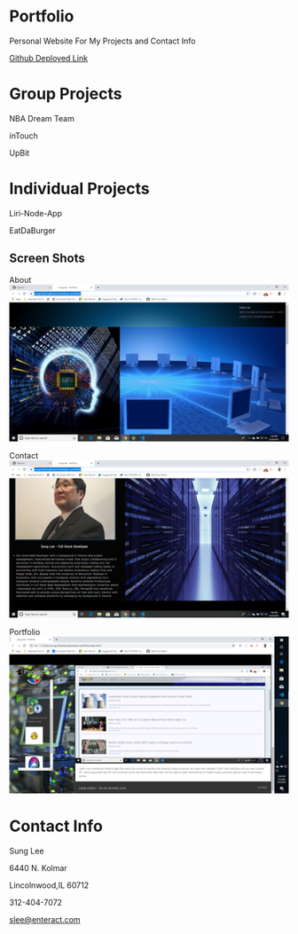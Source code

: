 # Portfolio

Personal Website For My Projects and Contact Info

 [Github Deployed Link](https://sungsoolee2.github.io/developer-portfolio/) 

# Group Projects

NBA Dream Team

inTouch

UpBit


# Individual Projects

Liri-Node-App

EatDaBurger


## Screen Shots

About
![Screen shot](./assets/screenshots/dev1.png)

Contact
![Screen shot2](./assets/screenshots/dev2.png)

Portfolio
![Screen shot2](./assets/screenshots/dev3.png)


# Contact Info

Sung Lee

6440 N. Kolmar

Lincolnwood,IL 60712

312-404-7072

slee@enteract.com
